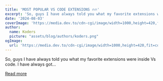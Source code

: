 ```yaml
---
title: 'MOST POPULAR VS CODE EXTENSIONS 🔥🔥'
excerpt: 'So, guys I have always told you what my favorite extensions were inside Vs code. I have always got...'
date: '2024-08-03'
coverImage: 'https://media.dev.to/cdn-cgi/image/width=1000,height=420,fit=cover,gravity=auto,format=auto/https%3A%2F%2Fdev-to-uploads.s3.amazonaws.com%2Fuploads%2Farticles%2F6uugaxi1uxzpiw7bbh1i.png'
author:
  name: Koders
  picture: "assets/blog/authors/koders.png"
ogImage:
  url: 'https://media.dev.to/cdn-cgi/image/width=1000,height=420,fit=cover,gravity=auto,format=auto/https%3A%2F%2Fdev-to-uploads.s3.amazonaws.com%2Fuploads%2Farticles%2F6uugaxi1uxzpiw7bbh1i.png'
---
```


So, guys I have always told you what my favorite extensions were inside Vs code. I have always got...

[Read more](https://dev.to/mince/trying-top-10-vs-code-extensions-4ag9)
